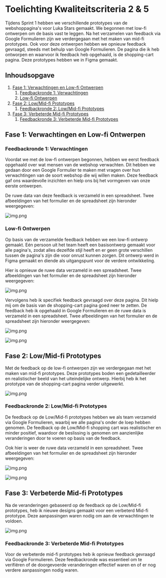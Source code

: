 # Toelichting Kwaliteitscriteria 2 & 5

Tijdens Sprint 1 hebben we verschillende prototypes van de webshoppagina's voor Luka Stars gemaakt. We
begonnen met low-fi ontwerpen om de basis vast te leggen. Na het verzamelen van feedback via Google
Formulieren zijn we verdergegaan met het maken van mid-fi prototypes. Ook voor deze ontwerpen hebben we
opnieuw feedback gevraagd, steeds met behulp van Google Formulieren. De pagina die ik heb ontworpen en
waarvoor ik feedback heb opgehaald, is de shopping-cart pagina. Deze prototypes hebben we in Figma gemaakt.

## Inhoudsopgave

1. [Fase 1: Verwachtingen en Low-fi Ontwerpen](#fase-1-verwachtingen-en-low-fi-ontwerpen)
    1. [Feedbackronde 1: Verwachtingen](#feedbackronde-1-verwachtingen)
    2. [Low-fi Ontwerpen](#low-fi-ontwerpen)
2. [Fase 2: Low/Mid-fi Prototypes](#fase-2-lowmid-fi-prototypes)
    1. [Feedbackronde 2: Low/Mid-fi Prototypes](#feedbackronde-2-lowmid-fi-prototypes)
3. [Fase 3: Verbeterde Mid-fi Prototypes](#fase-3-verbeterde-mid-fi-prototypes)
    1. [Feedbackronde 3: Verbeterde Mid-fi Prototypes](#feedbackronde-3-verbeterde-mid-fi-prototypes)

## Fase 1: Verwachtingen en Low-fi Ontwerpen

### Feedbackronde 1: Verwachtingen

Voordat we met de low-fi ontwerpen begonnen, hebben we eerst feedback opgehaald over wat mensen van de webshop
verwachten. Dit hebben we gedaan door een Google Formulier te maken met vragen over hun verwachtingen van de
soort webshop die wij willen maken. Deze feedback gaf ons waardevolle inzichten en hielp ons bij het vormgeven
van onze eerste ontwerpen.

De ruwe data van deze feedback is verzameld in een spreadsheet. Twee afbeeldingen van het formulier en de
spreadsheet zijn hieronder weergegeven:

![img.png](afbeeldingen/form-image-pre-fase.png)

### Low-fi Ontwerpen

Op basis van de verzamelde feedback hebben we een low-fi ontwerp gemaakt. Eén persoon uit het team heeft een
basisontwerp gemaakt voor alle pagina's, zodat alles dezelfde stijl heeft en er geen grote verschillen tussen
de pagina's zijn die voor onrust kunnen zorgen. Dit ontwerp werd in Figma gemaakt en diende als uitgangspunt
voor de verdere ontwikkeling.

Hier is opnieuw de ruwe data verzameld in een spreadsheet. Twee afbeeldingen van het formulier en de
spreadsheet zijn hieronder weergegeven:

![img.png](afbeeldingen/design-fase-1.png)

Vervolgens heb ik specifiek feedback gevraagd over deze pagina. Dit hielp mij om de basis van de shopping-cart
pagina goed neer te zetten. De
feedback heb ik opgehaald in Google Formulieren en de ruwe data is verzameld in een spreadsheet. Twee
afbeeldingen van het formulier en de spreadsheet zijn hieronder weergegeven:

![img.png](afbeeldingen/form-image-fase-1.png)

![img.png](afbeeldingen/feedback-result-fase-1.png)

## Fase 2: Low/Mid-fi Prototypes

Met de feedback op de low-fi ontwerpen zijn we verdergegaan met het maken van mid-fi prototypes. Deze
prototypes boden een gedetailleerder en realistischer beeld van het uiteindelijke ontwerp. Hierbij heb ik het
prototype van de shopping-cart pagina verder uitgewerkt.

![img.png](afbeeldingen/design-fase-2.png)

### Feedbackronde 2: Low/Mid-fi Prototypes

De feedback op de Low/Mid-fi prototypes hebben we als team verzameld via Google Formulieren, waarbij we alle
pagina's onder de loep hebben genomen. De feedback op de Low/Mid-fi shopping cart was realistischer en minder
positief, waardoor de beslissing is genomen om aanzienlijke veranderingen door te voeren op basis van de
feedback.

Ook hier is weer de ruwe data verzameld in een spreadsheet. Twee afbeeldingen van het formulier en de
spreadsheet zijn hieronder weergegeven:

![img.png](afbeeldingen/form-image-fase-2.png)

![img.png](afbeeldingen/feedback-result-fase-2.png)

## Fase 3: Verbeterde Mid-fi Prototypes

Na de veranderingen gebaseerd op de feedback op de Low/Mid-fi prototypes, heb ik nieuwe designs gemaakt voor
een
verbeterd Mid-fi prototype. Deze aanpassingen waren nodig om aan de verwachtingen te voldoen.

![img.png](afbeeldingen/design-fase-3.png)

### Feedbackronde 3: Verbeterde Mid-fi Prototypes

Voor de verbeterde mid-fi prototypes heb ik opnieuw feedback gevraagd via Google Formulieren. Deze
feedbackronde was essentieel om te verifiëren of de doorgevoerde veranderingen effectief waren en of er nog
verdere aanpassingen nodig waren.

